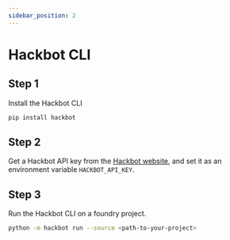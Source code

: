 ```yaml
---
sidebar_position: 2
---
```

# Hackbot CLI

## Step 1

Install the Hackbot CLI

```bash
pip install hackbot
```

## Step 2


Get a Hackbot API key from the [Hackbot website](https://hackbot.co), and set it as an environment variable `HACKBOT_API_KEY`.

## Step 3

Run the Hackbot CLI on a foundry project.

```bash
python -m hackbot run --source <path-to-your-project>
```
